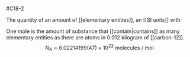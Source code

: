 #C18-2

The quantity of an amount of [[elementary entities]], an [[SI units]] with

One mole is the amount of substance that [[contain|contains]] as many elementary entities as there are atoms in 0.012 kilogram of [[carbon-12]]. $$N_\text{A}=6.02214199(47)\times10^{23} \text{ molecules / mol}$$
